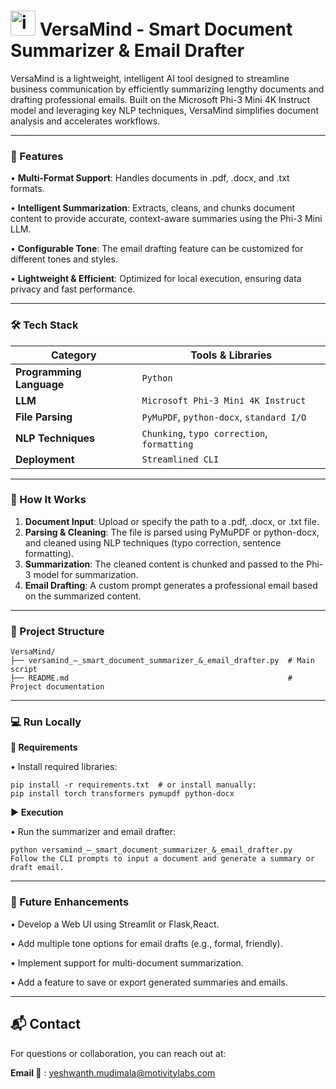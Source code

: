 # <img width="40" height="40" alt="image" src="https://github.com/user-attachments/assets/e526e9da-2401-4fa8-930f-d22748d9bb31" /> VersaMind - Smart Document Summarizer & Email Drafter
VersaMind is a lightweight, intelligent AI tool designed to streamline business communication by efficiently summarizing lengthy documents and drafting professional emails. Built on the Microsoft Phi-3 Mini 4K Instruct model and leveraging key NLP techniques, VersaMind simplifies document analysis and accelerates workflows.

---
### 🚀 Features

• **Multi-Format Support**: Handles documents in .pdf, .docx, and .txt formats.

• **Intelligent Summarization**: Extracts, cleans, and chunks document content to provide accurate, context-aware summaries using the Phi-3 Mini LLM.

• **Configurable Tone**: The email drafting feature can be customized for different tones and styles.

• **Lightweight & Efficient**: Optimized for local execution, ensuring data privacy and fast performance.

---

### 🛠️ Tech Stack

|          Category        |          Tools & Libraries                  |
|  ----------------------- | ------------------------------------------- |
| **Programming Language** | `Python`                                    |
| **LLM**                  | `Microsoft Phi-3 Mini 4K Instruct`          |
| **File Parsing**         | `PyMuPDF`, `python-docx`, `standard I/O`    |
| **NLP Techniques**       | `Chunking`, `typo correction`, `formatting` |
| **Deployment**           | `Streamlined CLI`                           |

---

### 🧾 How It Works
1. **Document Input**: Upload or specify the path to a .pdf, .docx, or .txt file.
2. **Parsing & Cleaning**: The file is parsed using PyMuPDF or python-docx, and cleaned using NLP techniques (typo correction, sentence formatting).
3. **Summarization**: The cleaned content is chunked and passed to the Phi-3 model for summarization.
4. **Email Drafting**: A custom prompt generates a professional email based on the summarized content.

---

### 📂 Project Structure
 ```
VersaMind/
├── versamind_–_smart_document_summarizer_&_email_drafter.py  # Main script
├── README.md                                                 # Project documentation
 ```

---

### 💻 Run Locally

**🧰 Requirements**

• Install required libraries:
 ```
pip install -r requirements.txt  # or install manually:
pip install torch transformers pymupdf python-docx
 ```

**▶️ Execution**

• Run the summarizer and email drafter:

 ```
python versamind_–_smart_document_summarizer_&_email_drafter.py
Follow the CLI prompts to input a document and generate a summary or draft email.
 ```

---

### 🎯 Future Enhancements

• Develop a Web UI using Streamlit or Flask,React.

• Add multiple tone options for email drafts (e.g., formal, friendly).

• Implement support for multi-document summarization.

• Add a feature to save or export generated summaries and emails.


---
## 📬 Contact
For questions or collaboration, you can reach out at:

**Email 📧** : yeshwanth.mudimala@motivitylabs.com
